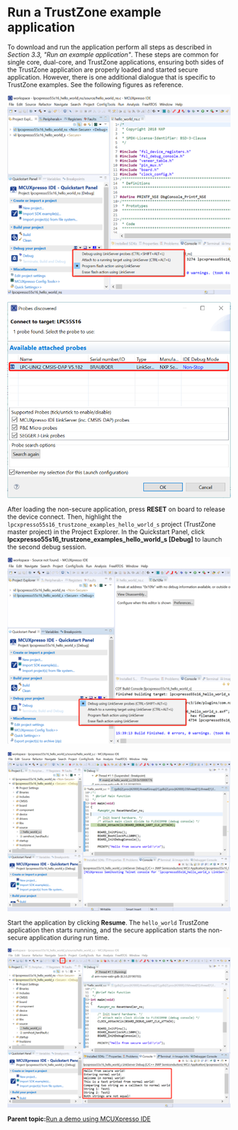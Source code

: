# Run a TrustZone example application

To download and run the application perform all steps as described in *Section 3.3, "Run an example application"*. These steps are common for single core, dual-core, and TrustZone applications, ensuring both sides of the TrustZone application are properly loaded and started secure application. However, there is one additional dialogue that is specific to TrustZone examples. See the following figures as reference.

![](../images/load_lpcxpresso55s16_hello_world_ns_case.png "Load lpcxpresso55s16_hello_world_ns case")

![](../images/attached_probes_debug_emulator_selection_trustzone.png "Attached Probes: debug emulator selection")

After loading the non-secure application, press **RESET** on board to release the device connect. Then, highlight the `lpcxpresso55s16_trustzone_examples_hello_world_s` project \(TrustZone master project\) in the Project Explorer. In the Quickstart Panel, click **lpcxpresso55s16\_trustzone\_examples\_hello\_world\_s \[Debug\]** to launch the second debug session.

![](../images/debug_lpcxpresso55s16_hello_world_s_case_trustzone.png "Debug lpcxpresso55s16_hello_world_s case")

![](../images/debug_the_hello_world_s_project_lpcxpress55s16.png "Debug the hello_world_s project")

Start the application by clicking **Resume**. The `hello_world` TrustZone application then starts running, and the secure application starts the non-secure application during run time.

![](../images/run_hello_world_trustzone_example_and_get_message_.png "Run Hello World trustzone example and get the message")

**Parent topic:**[Run a demo using MCUXpresso IDE](../topics/run_a_demo_using_mcuxpresso_ide.md)


